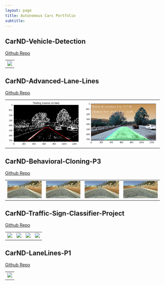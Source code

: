 ```yaml
---
layout: page
title: Autonomous Cars Portfolio
subtitle: 
---
```

## CarND-Vehicle-Detection

<a class="secondaryBtn" href="https://github.com/kinshuk4/CarND-Vehicle-Detection" target="_blank">Github Repo</a>

<table>
  <tr>
    <td><img src="https://raw.githubusercontent.com/kinshuk4/CarND-Vehicle-Detection/master/examples/output_bboxes.png"/></td>
  </tr>
</table>

## CarND-Advanced-Lane-Lines
<a class="secondaryBtn" href="https://github.com/kinshuk4/CarND-Advanced-Lane-Lines" target="_blank">Github Repo</a>

<table>
  <tr>
  <td><img src="https://raw.githubusercontent.com/kinshuk4/CarND-Advanced-Lane-Lines/master/output_images/src_corners.png"/></td>
  <td><img src="https://raw.githubusercontent.com/kinshuk4/CarND-Advanced-Lane-Lines/master/output_images/pipeline_result.png"/></td>
  </tr>
</table>


## CarND-Behavioral-Cloning-P3

<a class="secondaryBtn" href="https://github.com/kinshuk4/CarND-Behavioral-Cloning-P3" target="_blank">Github Repo</a>

<table>
  <tr>
    <td><img src="https://raw.githubusercontent.com/kinshuk4/CarND-Behavioral-Cloning-P3/master/run1/2017_04_15_13_26_56_804.jpg"/></td>
    <td><img src="https://raw.githubusercontent.com/kinshuk4/CarND-Behavioral-Cloning-P3/master/run1/2017_04_15_13_26_56_804.jpg"/></td>
    <td><img src="https://raw.githubusercontent.com/kinshuk4/CarND-Behavioral-Cloning-P3/master/run1/2017_04_15_13_26_56_963.jpg"/></td>
    <td><img src="https://raw.githubusercontent.com/kinshuk4/CarND-Behavioral-Cloning-P3/master/run1/2017_04_15_13_26_57_126.jpg"/></td>
  </tr>
</table>


## CarND-Traffic-Sign-Classifier-Project

<a class="secondaryBtn" href="https://github.com/kinshuk4/CarND-Traffic-Sign-Classifier-Project" target="_blank">Github Repo</a>

<table>
  <tr>
    <td><img src="https://raw.githubusercontent.com/kinshuk4/CarND-Traffic-Sign-Classifier-Project/master/examples/10RandomImages.png"/></td>
    <td><img src="https://raw.githubusercontent.com/kinshuk4/CarND-Traffic-Sign-Classifier-Project/master/test/image2.jpg"/></td>
    <td><img src="https://raw.githubusercontent.com/kinshuk4/CarND-Traffic-Sign-Classifier-Project/master/test/image3.jpg"/></td>
    <td><img src="https://raw.githubusercontent.com/kinshuk4/CarND-Traffic-Sign-Classifier-Project/master/test/image4.jpg"/></td>
  </tr>
</table>



## CarND-LaneLines-P1

<a class="secondaryBtn" href="https://github.com/kinshuk4/CarND-LaneLines-P1" target="_blank">Github Repo</a>

<table>
  <tr>
    <td><img src="https://raw.githubusercontent.com/kinshuk4/CarND-LaneLines-P1/master/laneLines_thirdPass.jpg"/></td>
  </tr>
</table>

